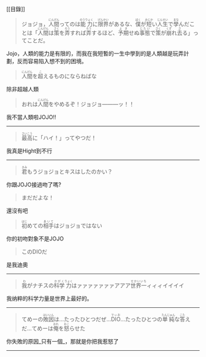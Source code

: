 [[目錄]]
> <div>ジョジョ，<ruby><rb>人間</rb><rt>にんげん</rt></ruby>ってのは<ruby><rb>能力</rb><rt>のうりょく</rt></ruby>に<ruby><rb>限界</rb><rt>げんかい</rt></ruby>があるな、<ruby><rb>僕</rb><rt>ぼく</rt></ruby>が<ruby><rb>短</rb><rt>みじか</rt></ruby>い<ruby><rb>人生</rb><rt>じんせい</rt></ruby>で<ruby><rb>學</rb><rt>まな</rt></ruby>んだことは「<ruby><rb>人間</rb><rt>にんげん</rt></ruby>は<ruby><rb>策</rb><rt>さく</rt></ruby>を<ruby><rb>弄</rb><rt>ろう</rt></ruby>すれば<ruby><rb>弄</rb><rt>ろう</rt></ruby>するほど、<ruby><rb>予期</rb><rt>よき</rt></ruby>せぬ<ruby><rb>事態</rb><rt>じたい</rt></ruby>で<ruby><rb>策</rb><rt>さく</rt></ruby>が<ruby><rb>崩</rb><rt>くず</rt></ruby>れ<ruby><rb>去</rb><rt>さ</rt></ruby>る」ってことだ。</div>

Jojo，人類的能力是有限的，而我在我短暫的一生中學到的是人類越是玩弄計劃，反而容易陷入想不到的困境。

> <div><ruby><rb>人間</rb><rt>にんげん</rt></ruby>を<ruby><rb>超</rb><rt>こ</rt></ruby>えるものにならねばな</div>

除非超越人類

> <div>おれは<ruby><rb>人間</rb><rt>にんげん</rt></ruby>をやめるぞ<ruby><rb>！</rb><rt></rt></ruby>ジョジョ―――ッ！！</div>

我不當人類啦JOJO!!

---
> <div><ruby><rb>最高</rb><rt>さいこう</rt></ruby>に「ハイ！」ってやつだ！</div>

我真是Hight到不行

---
> <div><ruby><rb>君</rb><rt>きみ</rt></ruby>もうジョジョとキスはしたのかい？</div>

你跟JOJO接過吻了嗎?

> まだだよな！

還沒有吧

> <div><ruby><rb>初</rb><rt>はじ</rt></ruby>めての<ruby><rb>相手</rb><rt>あいて</rt></ruby>はジョジョではない</div>

你的初吻對象不是JOJO

> このDIOだ

是我迪奧

---

> <div><ruby><rb>我</rb><rt>わ</rt></ruby>がナチスの<ruby><rb>科学</rb><rt>かがく</rt></ruby><ruby><rb>力</rb><rt>りょく</rt></ruby>はァァァァァァァアアア<ruby><rb>世界一</rb><rt>せかいいち</rt></ruby>ィィィイイイイ</div>     

我纳粹的科学力量是世界上最好的。

---

> <div>てめーの<ruby><rb>敗因</rb><rt>はいいん</rt></ruby>は…たったひとつだぜ…<ruby><rb>DIO</rb><rt>でぃお</rt></ruby>…たったひとつの<ruby><rb>単純</rb><rt>たんじゅん</rt></ruby>な<ruby><rb>答</rb><rt>こた</rt></ruby>えだ…てめーは<ruby><rb>俺</rb><rt>おれ</rt></ruby>を<ruby><rb>怒</rb><rt>おこ</rt></ruby>らせた</div><div></div>

你失敗的原因_只有一個_，那就是你把我惹怒了

---

